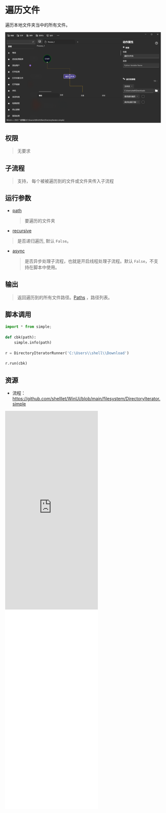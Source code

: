 # 遍历文件 
遍历本地文件夹当中的所有文件。

![DirectoryIterator](./images/07.png ':size=90%')

## 权限
> 无要求
## 子流程
> 支持， 每个被被遍历到的文件或文件夹传入子流程


## 运行参数

* [path](./types/Path.md)
  > 要遍历的文件夹
* [recursive](./types/Boolean.md)
 > 是否递归遍历, 默认 `False`。
* [async](./types/Boolean.md)
  > 是否异步处理子流程，也就是开启线程处理子流程。默认 `False`，不支持在脚本中使用。

## 输出

> 返回遍历到的所有文件路径。[Paths](./types/Path.md) ，路径列表。   


## 脚本调用

```python
import * from simple;

def cbk(path):
    simple.info(path)

r = DirectoryIteratorRunner('C:\Users\\shell\\Download')

r.run(cbk)
```

## 资源

* 流程：https://github.com/shelllet/WinUi/blob/main/filesystem/DirectoryIterator.simple

<iframe type="text/html" height="640px" src="https://www.youtube.com/embed/wyNKOzko77Q" frameborder="0"></iframe>

<iframe src="//player.bilibili.com/player.html?bvid=BV1ym4y1p725&page=1&autoplay=0" height='640px' scrolling="no" border="0" frameborder="no" framespacing="0" allowfullscreen="true"></iframe>